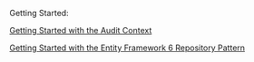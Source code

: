 Getting Started:

[Getting Started with the Audit Context](https://github.com/davidbreyer/EntityFrameworkRepository6/wiki/Getting-Started-with-the-Audit-Context)

[Getting Started with the Entity Framework 6 Repository Pattern](https://github.com/davidbreyer/EntityFrameworkRepository6/wiki/Entity-Framework-6-Repository-Pattern)

